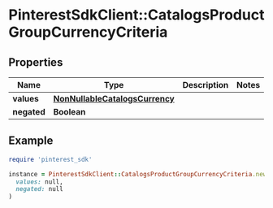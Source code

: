 # PinterestSdkClient::CatalogsProductGroupCurrencyCriteria

## Properties

| Name | Type | Description | Notes |
| ---- | ---- | ----------- | ----- |
| **values** | [**NonNullableCatalogsCurrency**](NonNullableCatalogsCurrency.md) |  |  |
| **negated** | **Boolean** |  |  |

## Example

```ruby
require 'pinterest_sdk'

instance = PinterestSdkClient::CatalogsProductGroupCurrencyCriteria.new(
  values: null,
  negated: null
)
```

